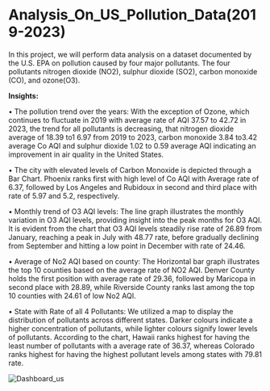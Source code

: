 # Analysis_On_US_Pollution_Data(2019-2023)

In this project, we will perform data analysis on a dataset documented by the U.S. EPA on pollution caused by four major pollutants. The four pollutants nitrogen dioxide (NO2), sulphur dioxide (SO2), carbon monoxide (CO), and ozone(O3).

**Insights:**

•	The pollution trend over the years: With the exception of Ozone, which continues to fluctuate in 2019 with average rate of AQI 37.57 to 42.72 in 2023, the trend for all pollutants is decreasing, that nitrogen dioxide average of 18.39 to1 6.97 from 2019 to 2023, carbon monoxide 3.84 to3.42 average Co AQI and sulphur dioxide 1.02 to 0.59 average AQI indicating an improvement in air quality in the United States.

•	The city with elevated levels of Carbon Monoxide is depicted through a Bar Chart. Phoenix ranks first with high level of Co AQI with Average rate of 6.37, followed by Los Angeles and Rubidoux in second and third place with rate of 5.97 and 5.2, respectively.

•	Monthly trend of O3 AQI levels: The line graph illustrates the monthly variation in O3 AQI levels, providing insight into the peak months for O3 AQI. It is evident from the chart that O3 AQI levels steadily rise rate of 26.89 from January, reaching a peak in July with 48.77 rate, before gradually declining from September and hitting a low point in December with rate of 24.46.

•	Average of No2 AQI based on county: The Horizontal bar graph illustrates the top 10 counties based on the average rate of NO2 AQI. Denver County holds the first position with average rate of 29.36, followed by Maricopa in second place with 28.89, while Riverside County ranks last among the top 10 counties with 24.61 of low No2 AQI.

•	State with Rate of all 4 Pollutants: We utilized a map to display the distribution of pollutants across different states. Darker colours indicate a higher concentration of pollutants, while lighter colours signify lower levels of pollutants. According to the chart, Hawaii ranks highest for having the least number of pollutants with a average rate of 36.37, whereas Colorado ranks highest for having the highest pollutant levels among states with 79.81 rate.

![Dashboard_us](https://github.com/siddharthnaik03/Analysis_On_US_Pollution_Data-2019-to-2023--SQL-Tableau-/assets/173901732/e2194670-5a9f-49be-8e40-f3edf732ed8e)




